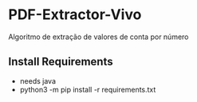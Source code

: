 # PDF-Extractor-Vivo
Algoritmo de extração de valores de conta por número

## Install Requirements
- needs java
- python3 -m pip install -r requirements.txt